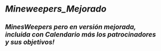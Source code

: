 # _Mineweepers_Mejorado_

## _MinesWeepers pero en versión mejorada, incluida con Calendario más los patrocinadores y sus objetivos!_
